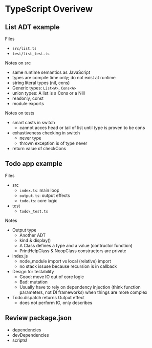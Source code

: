 TypeScript Overivew
===================


List ADT example
----------------

Files

- `src/list.ts`
- `test/list_test.ts`

Notes on src

- same runtime semantics as JavaScript
- types are compile time only; do not exist at runtime
- string literal types (nil, cons)
- Generic types: `List<A>`, `Cons<A>`
- union types: A list is a Cons or a Nill
- readonly, const
- module exports

Notes on tests

- smart casts in switch
  - cannot acces head or tail of list until type is proven to be cons
- exhastiveness checking in switch
  - never type
  - thrown exception is of type never
- return value of checkCons


Todo app example
----------------

Files

- src
  - `index.ts`: main loop
  - `output.ts`: output effects
  - `todo.ts`: core logic
- test
  - `todo\_test.ts`

Notes

- Output type
  - Another ADT
  - kind & display()
  - A Class defines a type and a value (contructor function)
  - PrintHelpClass & NoopClass constructors are private
- index.js
  - node_module import vs local (relative) import
  - no stack issuse because recursion is in callback
- Design for testability
  - Good: move IO out of core logic
  - Bad: mutation
  - Usually have to rely on dependency injection
    (think function parameters, not DI frameworks) when things are more complex
- Todo.dispatch returns Output effect
  - does not perform IO, only describes


Review package.json
--------------------

- dependencies
- devDependencies
- scripts!
